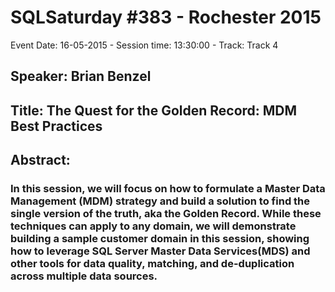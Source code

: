 # SQLSaturday #383 - Rochester 2015
Event Date: 16-05-2015 - Session time: 13:30:00 - Track: Track 4 
## Speaker: Brian Benzel
## Title: The Quest for the Golden Record: MDM Best Practices 
## Abstract:
### In this session, we will focus on how to formulate a Master Data Management (MDM) strategy and build a solution to find the single version of the truth, aka the Golden Record. While these techniques can apply to any domain, we will demonstrate building a sample customer domain in this session, showing how to leverage SQL Server Master Data Services(MDS) and other tools for data quality, matching, and de-duplication across multiple data sources. 
